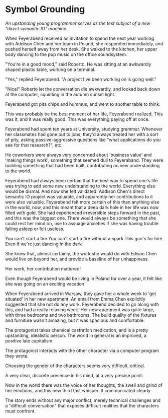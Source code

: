 # Symbol Grounding

*An upstanding young programmer serves as the test subject of a new "direct
semantic IO" machine.*

When Feyerabend received an invitation to spend the next year working with
Addison Chen and her team in Poland, she responded immediately, and pushed
herself away from her desk. She walked to the kitchen, her upper body dancing to
the pop music on the office soundsystem.  

"You're in a good mood," said Roberto.  He was sitting at an awkwardly shaped
plastic table, working on a terminal.

"Yes," replied Feyerabend.  "A project I've been working on is going well."

"Nice!"  Roberto let the conversation die awkwardly, and looked back down at the
computer, squinting in the autumn sunset light.

Feyerabend got pita chips and hummus, and went to another table to think.

This was probably be the best moment of her life, Feyerabend realized.  This was
it, and it was really good.  This was everything paying off at once.

Feyerabend had spent ten years at University, studying grammar.  Whenever her
classmates had gone out to jobs, they'd always treated her with a sort of pity,
asking passive-aggressive questions like "what applications do you see for that
research?", etc.

He coworkers were always very concerned about 'business value' and 'making
things work', something that seemed dull to Feyeraband.  They were building
something that had been built, contributing no new understanding to the world.

Feyerabend had always been certain that the best way to spend one's life was
trying to add some new understanding to the world.  Everything else would be
dismal.  And now she felt validated: Addison Chen's direct semantic IO project
was valuable, and apparently her contributions to it were also valuable.
Feyerabend felt more certain of this than anything else in the world, now, and
this meant that a deep dark hole in her life was now filled with gold.  She had
experienced irreversible steps forward in the past, and this was the biggest
one.  There would always be something that she could rest her mind on, use to
assuage anxieties if she was having trouble falling asleep or felt useless.


You can't start a fire You can't start a fire without a spark This gun's for
hire Even if we're just dancing in the dark

She knew that, almost certainly, the work she would do with Edison Chen would
live on beyond her, and provide a baseline of her unhappiness.

Her work, her contribution mattered! 

Even though Feyerabend would be living in Poland for over a year, it felt like
she was going on an exciting vacation.  

When Feyerabend arrived in Warsaw, they gave her a whole week to 'get situated'
in her new apartment.  An email from Emma Chen explicitly suggested that she not
do any work.  Feyerabend decided to go along with this, and had a really
relaxing week.  Her new apartment was quite large, with three bedrooms and two
bathrooms.  The build quality of the fixtures and furniture wasn't amazing, but
it was spacious and comfortable.

The protagonist takes chemical castration medication, and is a pretty
upstanding, idealistic person.  The world in general is an improved, a positive
late capitalism.  



The protagonist interacts with the other character via a computer program they
wrote.

Choosing the gender of the characters seems very difficult, critical.

A very clear, discrete presence in his mind, at a very precise point.

Now in the world there was the voice of her thoughts, the swell and grind of her
emotions, and this new third fast whisper.  It communicated clearly

The story ends without any major conflict, merely technical challenges and a
"difficult conversation" that exposes difficult realities that the characters
must confront.
